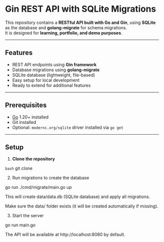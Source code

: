 # Gin REST API with SQLite Migrations

This repository contains a **RESTful API built with Go and Gin**, using **SQLite** as the database and **golang-migrate** for schema migrations.  
It is designed for **learning, portfolio, and demo purposes**.

---

## Features

- REST API endpoints using **Gin framework**
- Database migrations using **golang-migrate**
- SQLite database (lightweight, file-based)
- Easy setup for local development
- Ready to extend for additional features

---

## Prerequisites

- [Go](https://golang.org/dl/) 1.20+ installed
- Git installed
- Optional: `modernc.org/sqlite` driver installed via `go get`

---

## Setup

1. **Clone the repository**

`bash`
git clone 

2. Run migrations to create the database

go run ./cmd/migrate/main.go up


This will create data/data.db (SQLite database) and apply all migrations.

Make sure the data/ folder exists (it will be created automatically if missing).

3. Start the server

go run main.go


The API will be available at http://localhost:8080 by default.
